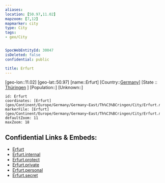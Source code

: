 ```yaml
---
aliases: 
location: [50.97,11.02]
mapzoom: [7,12] 
mapmarker: city 
type: City
tags:
- geo/City


SpocWebEntityId: 30047
isDeleted: false
confidential: public

title: Erfurt
---
```

[geo-lon::11.02]
[geo-lat::50.97]
[name::Erfurt]
[Country::[Germany](geo/Continent/Europe/Germany.md)]
[State :: [Thüringen](geo/Continent/Europe/Germany/Germany~East/Th%C3%BCringen.md) ]
[Population::]
[Unknown::]


```leaflet
id: Erfurt
coordinates: [Erfurt](geo/Continent/Europe/Germany/Germany~East/Th%C3%BCringen/City/Erfurt.md)
markerFile: [Erfurt](geo/Continent/Europe/Germany/Germany~East/Th%C3%BCringen/City/Erfurt.md)
defaultZoom: 11 
maxZoom: 18
```


## Confidential Links & Embeds: 
- [Erfurt](../../../../../../../../_public/geo/Continent/Europe/Germany/Germany~East/Th%C3%BCringen/City/Erfurt.md) 
- [Erfurt.internal](../../../../../../../../_internal/geo/Continent/Europe/Germany/Germany~East/Th%C3%BCringen/City/Erfurt.internal.md) 
- [Erfurt.protect](../../../../../../../../_protect/geo/Continent/Europe/Germany/Germany~East/Th%C3%BCringen/City/Erfurt.protect.md) 
- [Erfurt.private](../../../../../../../../_private/geo/Continent/Europe/Germany/Germany~East/Th%C3%BCringen/City/Erfurt.private.md) 
- [Erfurt.personal](../../../../../../../../_personal/geo/Continent/Europe/Germany/Germany~East/Th%C3%BCringen/City/Erfurt.personal.md) 
- [Erfurt.secret](../../../../../../../../_secret/geo/Continent/Europe/Germany/Germany~East/Th%C3%BCringen/City/Erfurt.secret.md) 
